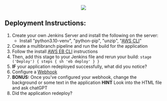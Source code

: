 <p align="center">
<img src="https://github.com/kura-labs-org/kuralabs_deployment_1/blob/main/Kuralogo.png">
</p>

## Deployment Instructions:
1. Create your own Jenkins Server and install the following on the server:
    - Install "python3.10-venv", "python-pip", "unzip", "[AWS CLI](https://scribehow.com/shared/How_to_Install_AWS_CLI__1MnhqmpcRxupkx_F-EcreQ)"
2. Create a multibranch pipeline and run the build for the application
3. Follow the install [AWS EB CLI](https://scribehow.com/shared/How_to_install_AWS_EB_CLI__J6eBRB9FQl2fGenfUVemlA) instructions
4. Then, add this stage to your Jenkins file and rerun your build: `stage ('Deploy') {
steps {
sh 'eb deploy'
}
}
`
5. **IF** your application redeployed successfully, what did you notice?
6. Configure a [Webhook](https://scribehow.com/shared/Setting_up_a_GitHub_webhook_for_Jenkins_deployment__OCRQGNvARfWF4clyeFcsGQ)
7. **BONUS:** Once you've configured your webhook, change the background or some text in the application **HINT** Look into the HTML file and ask chatGPT
8. Did the application redeploy? 
